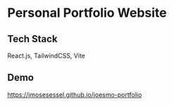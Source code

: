 # Personal Portfolio Website

## Tech Stack
React.js, TailwindCSS, Vite

## Demo
https://jmosesessel.github.io/joesmo-portfolio

